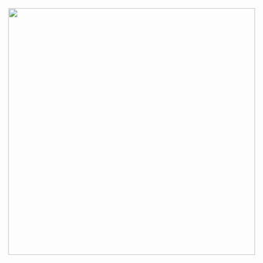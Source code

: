 




<img src="https://media.giphy.com/media/PmN6BuVy5VIUzA8zJ0/giphy.gif" height="500" width="500" />
